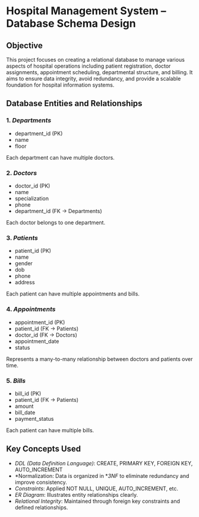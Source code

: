 # Hospital Management System – Database Schema Design

## Objective
This project focuses on creating a relational database to manage various aspects of hospital operations including patient registration, doctor assignments, appointment scheduling, departmental structure, and billing. It aims to ensure data integrity, avoid redundancy, and provide a scalable foundation for hospital information systems.


## Database Entities and Relationships

### 1. *Departments*
- department_id (PK)
- name
- floor

Each department can have multiple doctors.

### 2. *Doctors*
- doctor_id (PK)
- name
- specialization
- phone
- department_id (FK → Departments)

Each doctor belongs to one department.

### 3. *Patients*
- patient_id (PK)
- name
- gender
- dob
- phone
- address

Each patient can have multiple appointments and bills.

### 4. *Appointments*
- appointment_id (PK)
- patient_id (FK → Patients)
- doctor_id (FK → Doctors)
- appointment_date
- status

Represents a many-to-many relationship between doctors and patients over time.

### 5. *Bills*
- bill_id (PK)
- patient_id (FK → Patients)
- amount
- bill_date
- payment_status

Each patient can have multiple bills.


## Key Concepts Used

- *DDL (Data Definition Language)*: CREATE, PRIMARY KEY, FOREIGN KEY, AUTO_INCREMENT
- *Normalization: Data is organized in **3NF* to eliminate redundancy and improve consistency.
- *Constraints*: Applied NOT NULL, UNIQUE, AUTO_INCREMENT, etc.
- *ER Diagram*: Illustrates entity relationships clearly.
- *Relational Integrity*: Maintained through foreign key constraints and defined relationships.
